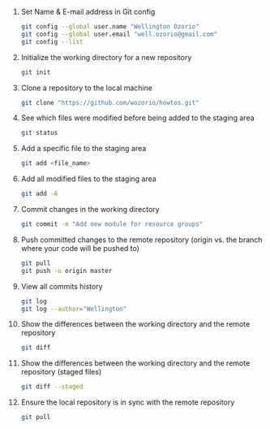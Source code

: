1. Set Name & E-mail address in Git config
    ```bash
    git config --global user.name "Wellington Ozorio"
    git config --global user.email "well.ozorio@gmail.com"
    git config --list
    ```

1. Initialize the working directory for a new repository
    ```bash
    git init
    ```

1. Clone a repository to the local machine
    ```bash
    git clone "https://github.com/wozorio/howtos.git"
    ```

1. See which files were modified before being added to the staging area
    ```bash
    git status
    ```

1. Add a specific file to the staging area
    ```bash
    git add <file_name>
    ```

1. Add all modified files to the staging area
    ```bash
    git add -A
    ```

1. Commit changes in the working directory
    ```bash
    git commit -m "Add new module for resource groups"
    ```

1. Push committed changes to the remote repository (origin vs. the branch where your code will be pushed to)
    ```bash
    git pull
    git push -u origin master
    ```

1. View all commits history
    ```bash
    git log
    git log --author="Wellington"
    ```

1. Show the differences between the working directory and the remote repository
    ```bash
    git diff
    ```

1. Show the differences between the working directory and the remote repository (staged files)
    ```bash
    git diff --staged
    ```

1. Ensure the local repository is in sync with the remote repository
    ```bash
    git pull
    ```

